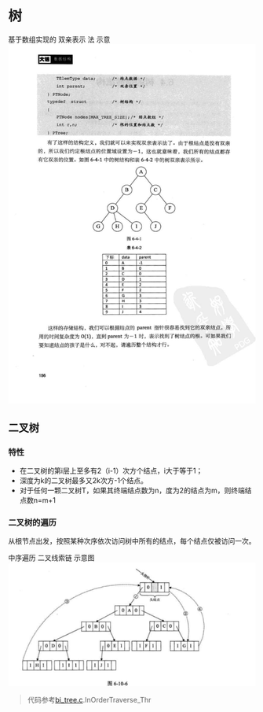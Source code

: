 树
===

基于数组实现的 双亲表示 法 示意
![alt text](image.png)

## 二叉树
### 特性 

* 在二叉树的第i层上至多有2（i-1）次方个结点，i大于等于1；
* 深度为k的二叉树最多又2k次方-1个结点。
* 对于任何一颗二叉树T，如果其终端结点数为n，度为2的结点为m，则终端结点数n=m+1

### 二叉树的遍历
从根节点出发，按照某种次序依次访问树中所有的结点，每个结点仅被访问一次。   

中序遍历 二叉线索链  示意图
![alt text](4659857843.jpg)
> 代码参考[bi_tree.c](./bi_tree.c).InOrderTraverse_Thr